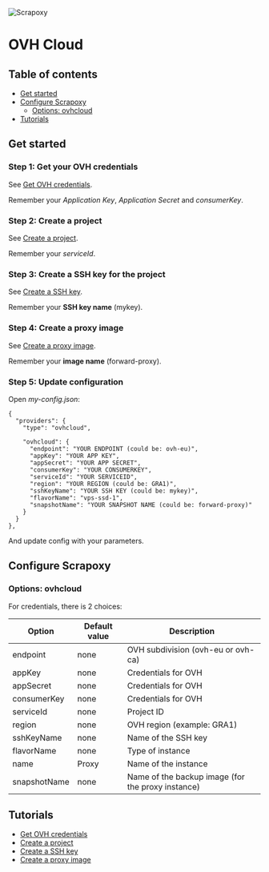 ![Scrapoxy](https://raw.githubusercontent.com/fabienvauchelles/scrapoxy/master/docs/logo.png)


# OVH Cloud

## Table of contents

- [Get started](#get-started)
- [Configure Scrapoxy](#configure-scrapoxy)
    - [Options: ovhcloud](#options-ovhcloud)
- [Tutorials](#tutorials)


## Get started

### Step 1: Get your OVH credentials

See [Get OVH credentials](get_credentials/README.md).

Remember your *Application Key*, *Application Secret* and *consumerKey*.


### Step 2: Create a project

See [Create a project](create_project/README.md).

Remember your *serviceId*.


### Step 3: Create a SSH key for the project

See [Create a SSH key](create_sshkey/README.md).

Remember your **SSH key name** (mykey).


### Step 4: Create a proxy image

See [Create a proxy image](create_image/README.md).

Remember your **image name** (forward-proxy).


### Step 5: Update configuration

Open *my-config.json*:

```
{
  "providers": {
    "type": "ovhcloud",

    "ovhcloud": {
      "endpoint": "YOUR ENDPOINT (could be: ovh-eu)",
      "appKey": "YOUR APP KEY",
      "appSecret": "YOUR APP SECRET",
      "consumerKey": "YOUR CONSUMERKEY",
      "serviceId": "YOUR SERVICEID",
      "region": "YOUR REGION (could be: GRA1)",
      "sshKeyName": "YOUR SSH KEY (could be: mykey)",
      "flavorName": "vps-ssd-1",
      "snapshotName": "YOUR SNAPSHOT NAME (could be: forward-proxy)"
    }
  }
},
```

And update config with your parameters.


## Configure Scrapoxy

### Options: ovhcloud

For credentials, there is 2 choices:

| Option              | Default value | Description |
|---------------------|---------------|-------------|
| endpoint            | none          | OVH subdivision (ovh-eu or ovh-ca) |
| appKey              | none          | Credentials for OVH |
| appSecret           | none          | Credentials for OVH |
| consumerKey         | none          | Credentials for OVH |
| serviceId           | none          | Project ID |
| region              | none          | OVH region (example: GRA1) |
| sshKeyName          | none          | Name of the SSH key |
| flavorName          | none          | Type of instance |
| name                | Proxy         | Name of the instance |
| snapshotName        | none          | Name of the backup image (for the proxy instance) |


## Tutorials

* [Get OVH credentials](get_credentials/README.md)
* [Create a project](create_project/README.md)
* [Create a SSH key](create_sshkey/README.md)
* [Create a proxy image](create_image/README.md)